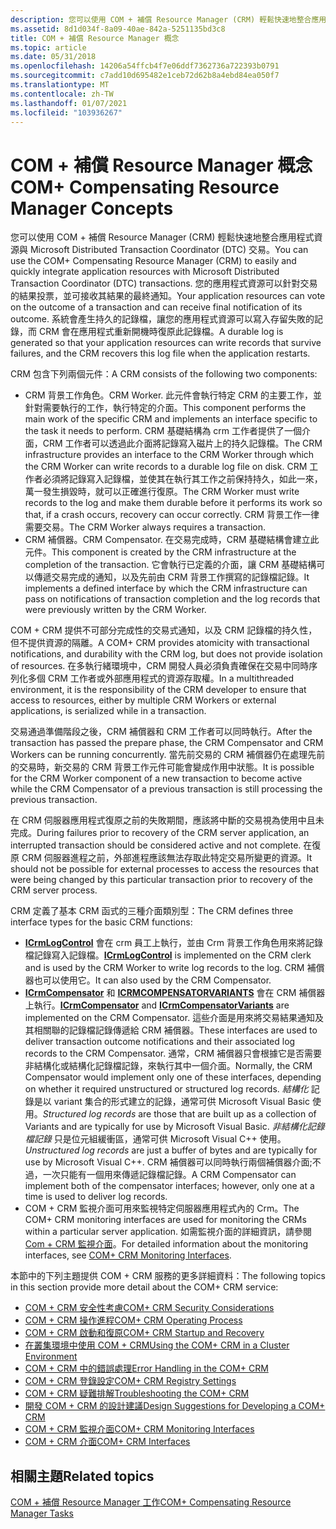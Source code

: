 ```yaml
---
description: 您可以使用 COM + 補償 Resource Manager (CRM) 輕鬆快速地整合應用程式資源與 Microsoft Distributed Transaction Coordinator (DTC) 交易。
ms.assetid: 8d1d034f-8a09-40ae-842a-5251135bd3c8
title: COM + 補償 Resource Manager 概念
ms.topic: article
ms.date: 05/31/2018
ms.openlocfilehash: 14206a54ffcb4f7e06ddf7362736a722393b0791
ms.sourcegitcommit: c7add10d695482e1ceb72d62b8a4ebd84ea050f7
ms.translationtype: MT
ms.contentlocale: zh-TW
ms.lasthandoff: 01/07/2021
ms.locfileid: "103936267"
---
```

# <a name="com-compensating-resource-manager-concepts"></a><span data-ttu-id="42d05-103">COM + 補償 Resource Manager 概念</span><span class="sxs-lookup"><span data-stu-id="42d05-103">COM+ Compensating Resource Manager Concepts</span></span>

<span data-ttu-id="42d05-104">您可以使用 COM + 補償 Resource Manager (CRM) 輕鬆快速地整合應用程式資源與 Microsoft Distributed Transaction Coordinator (DTC) 交易。</span><span class="sxs-lookup"><span data-stu-id="42d05-104">You can use the COM+ Compensating Resource Manager (CRM) to easily and quickly integrate application resources with Microsoft Distributed Transaction Coordinator (DTC) transactions.</span></span> <span data-ttu-id="42d05-105">您的應用程式資源可以針對交易的結果投票，並可接收其結果的最終通知。</span><span class="sxs-lookup"><span data-stu-id="42d05-105">Your application resources can vote on the outcome of a transaction and can receive final notification of its outcome.</span></span> <span data-ttu-id="42d05-106">系統會產生持久的記錄檔，讓您的應用程式資源可以寫入存留失敗的記錄，而 CRM 會在應用程式重新開機時復原此記錄檔。</span><span class="sxs-lookup"><span data-stu-id="42d05-106">A durable log is generated so that your application resources can write records that survive failures, and the CRM recovers this log file when the application restarts.</span></span>

<span data-ttu-id="42d05-107">CRM 包含下列兩個元件：</span><span class="sxs-lookup"><span data-stu-id="42d05-107">A CRM consists of the following two components:</span></span>

-   <span data-ttu-id="42d05-108">CRM 背景工作角色。</span><span class="sxs-lookup"><span data-stu-id="42d05-108">CRM Worker.</span></span> <span data-ttu-id="42d05-109">此元件會執行特定 CRM 的主要工作，並針對需要執行的工作，執行特定的介面。</span><span class="sxs-lookup"><span data-stu-id="42d05-109">This component performs the main work of the specific CRM and implements an interface specific to the task it needs to perform.</span></span> <span data-ttu-id="42d05-110">CRM 基礎結構為 crm 工作者提供了一個介面，CRM 工作者可以透過此介面將記錄寫入磁片上的持久記錄檔。</span><span class="sxs-lookup"><span data-stu-id="42d05-110">The CRM infrastructure provides an interface to the CRM Worker through which the CRM Worker can write records to a durable log file on disk.</span></span> <span data-ttu-id="42d05-111">CRM 工作者必須將記錄寫入記錄檔，並使其在執行其工作之前保持持久，如此一來，萬一發生損毀時，就可以正確進行復原。</span><span class="sxs-lookup"><span data-stu-id="42d05-111">The CRM Worker must write records to the log and make them durable before it performs its work so that, if a crash occurs, recovery can occur correctly.</span></span> <span data-ttu-id="42d05-112">CRM 背景工作一律需要交易。</span><span class="sxs-lookup"><span data-stu-id="42d05-112">The CRM Worker always requires a transaction.</span></span>
-   <span data-ttu-id="42d05-113">CRM 補償器。</span><span class="sxs-lookup"><span data-stu-id="42d05-113">CRM Compensator.</span></span> <span data-ttu-id="42d05-114">在交易完成時，CRM 基礎結構會建立此元件。</span><span class="sxs-lookup"><span data-stu-id="42d05-114">This component is created by the CRM infrastructure at the completion of the transaction.</span></span> <span data-ttu-id="42d05-115">它會執行已定義的介面，讓 CRM 基礎結構可以傳遞交易完成的通知，以及先前由 CRM 背景工作撰寫的記錄檔記錄。</span><span class="sxs-lookup"><span data-stu-id="42d05-115">It implements a defined interface by which the CRM infrastructure can pass on notifications of transaction completion and the log records that were previously written by the CRM Worker.</span></span>

<span data-ttu-id="42d05-116">COM + CRM 提供不可部分完成性的交易式通知，以及 CRM 記錄檔的持久性，但不提供資源的隔離。</span><span class="sxs-lookup"><span data-stu-id="42d05-116">A COM+ CRM provides atomicity with transactional notifications, and durability with the CRM log, but does not provide isolation of resources.</span></span> <span data-ttu-id="42d05-117">在多執行緒環境中，CRM 開發人員必須負責確保在交易中同時序列化多個 CRM 工作者或外部應用程式的資源存取權。</span><span class="sxs-lookup"><span data-stu-id="42d05-117">In a multithreaded environment, it is the responsibility of the CRM developer to ensure that access to resources, either by multiple CRM Workers or external applications, is serialized while in a transaction.</span></span>

<span data-ttu-id="42d05-118">交易通過準備階段之後，CRM 補償器和 CRM 工作者可以同時執行。</span><span class="sxs-lookup"><span data-stu-id="42d05-118">After the transaction has passed the prepare phase, the CRM Compensator and CRM Workers can be running concurrently.</span></span> <span data-ttu-id="42d05-119">當先前交易的 CRM 補償器仍在處理先前的交易時，新交易的 CRM 背景工作元件可能會變成作用中狀態。</span><span class="sxs-lookup"><span data-stu-id="42d05-119">It is possible for the CRM Worker component of a new transaction to become active while the CRM Compensator of a previous transaction is still processing the previous transaction.</span></span>

<span data-ttu-id="42d05-120">在 CRM 伺服器應用程式復原之前的失敗期間，應該將中斷的交易視為使用中且未完成。</span><span class="sxs-lookup"><span data-stu-id="42d05-120">During failures prior to recovery of the CRM server application, an interrupted transaction should be considered active and not complete.</span></span> <span data-ttu-id="42d05-121">在復原 CRM 伺服器進程之前，外部進程應該無法存取此特定交易所變更的資源。</span><span class="sxs-lookup"><span data-stu-id="42d05-121">It should not be possible for external processes to access the resources that were being changed by this particular transaction prior to recovery of the CRM server process.</span></span>

<span data-ttu-id="42d05-122">CRM 定義了基本 CRM 函式的三種介面類別型：</span><span class="sxs-lookup"><span data-stu-id="42d05-122">The CRM defines three interface types for the basic CRM functions:</span></span>

-   <span data-ttu-id="42d05-123">[**ICrmLogControl**](/windows/desktop/api/ComSvcs/nn-comsvcs-icrmlogcontrol) 會在 crm 員工上執行，並由 Crm 背景工作角色用來將記錄檔記錄寫入記錄檔。</span><span class="sxs-lookup"><span data-stu-id="42d05-123">[**ICrmLogControl**](/windows/desktop/api/ComSvcs/nn-comsvcs-icrmlogcontrol) is implemented on the CRM clerk and is used by the CRM Worker to write log records to the log.</span></span> <span data-ttu-id="42d05-124">CRM 補償器也可以使用它。</span><span class="sxs-lookup"><span data-stu-id="42d05-124">It can also used by the CRM Compensator.</span></span>
-   <span data-ttu-id="42d05-125">[**ICrmCompensator**](/windows/desktop/api/ComSvcs/nn-comsvcs-icrmcompensator) 和 [**ICRMCOMPENSATORVARIANTS**](/windows/desktop/api/ComSvcs/nn-comsvcs-icrmcompensatorvariants) 會在 CRM 補償器上執行。</span><span class="sxs-lookup"><span data-stu-id="42d05-125">[**ICrmCompensator**](/windows/desktop/api/ComSvcs/nn-comsvcs-icrmcompensator) and [**ICrmCompensatorVariants**](/windows/desktop/api/ComSvcs/nn-comsvcs-icrmcompensatorvariants) are implemented on the CRM Compensator.</span></span> <span data-ttu-id="42d05-126">這些介面是用來將交易結果通知及其相關聯的記錄檔記錄傳遞給 CRM 補償器。</span><span class="sxs-lookup"><span data-stu-id="42d05-126">These interfaces are used to deliver transaction outcome notifications and their associated log records to the CRM Compensator.</span></span> <span data-ttu-id="42d05-127">通常，CRM 補償器只會根據它是否需要非結構化或結構化記錄檔記錄，來執行其中一個介面。</span><span class="sxs-lookup"><span data-stu-id="42d05-127">Normally, the CRM Compensator would implement only one of these interfaces, depending on whether it required unstructured or structured log records.</span></span> <span data-ttu-id="42d05-128">*結構化* 記錄是以 variant 集合的形式建立的記錄，通常可供 Microsoft Visual Basic 使用。</span><span class="sxs-lookup"><span data-stu-id="42d05-128">*Structured log records* are those that are built up as a collection of Variants and are typically for use by Microsoft Visual Basic.</span></span> <span data-ttu-id="42d05-129">*非結構化記錄檔記錄* 只是位元組緩衝區，通常可供 Microsoft Visual C++ 使用。</span><span class="sxs-lookup"><span data-stu-id="42d05-129">*Unstructured log records* are just a buffer of bytes and are typically for use by Microsoft Visual C++.</span></span> <span data-ttu-id="42d05-130">CRM 補償器可以同時執行兩個補償器介面;不過，一次只能有一個用來傳遞記錄檔記錄。</span><span class="sxs-lookup"><span data-stu-id="42d05-130">A CRM Compensator can implement both of the compensator interfaces; however, only one at a time is used to deliver log records.</span></span>
-   <span data-ttu-id="42d05-131">COM + CRM 監視介面可用來監視特定伺服器應用程式內的 Crm。</span><span class="sxs-lookup"><span data-stu-id="42d05-131">The COM+ CRM monitoring interfaces are used for monitoring the CRMs within a particular server application.</span></span> <span data-ttu-id="42d05-132">如需監視介面的詳細資訊，請參閱 [Com + CRM 監視介面](com--crm-monitoring-interfaces.md)。</span><span class="sxs-lookup"><span data-stu-id="42d05-132">For detailed information about the monitoring interfaces, see [COM+ CRM Monitoring Interfaces](com--crm-monitoring-interfaces.md).</span></span>

<span data-ttu-id="42d05-133">本節中的下列主題提供 COM + CRM 服務的更多詳細資料：</span><span class="sxs-lookup"><span data-stu-id="42d05-133">The following topics in this section provide more detail about the COM+ CRM service:</span></span>

-   [<span data-ttu-id="42d05-134">COM + CRM 安全性考慮</span><span class="sxs-lookup"><span data-stu-id="42d05-134">COM+ CRM Security Considerations</span></span>](com--crm-security-considerations.md)
-   [<span data-ttu-id="42d05-135">COM + CRM 操作進程</span><span class="sxs-lookup"><span data-stu-id="42d05-135">COM+ CRM Operating Process</span></span>](com--crm-operating-process.md)
-   [<span data-ttu-id="42d05-136">COM + CRM 啟動和復原</span><span class="sxs-lookup"><span data-stu-id="42d05-136">COM+ CRM Startup and Recovery</span></span>](com--crm-startup-and-recovery.md)
-   [<span data-ttu-id="42d05-137">在叢集環境中使用 COM + CRM</span><span class="sxs-lookup"><span data-stu-id="42d05-137">Using the COM+ CRM in a Cluster Environment</span></span>](using-the-com--crm-in-a-cluster-environment.md)
-   [<span data-ttu-id="42d05-138">COM + CRM 中的錯誤處理</span><span class="sxs-lookup"><span data-stu-id="42d05-138">Error Handling in the COM+ CRM</span></span>](error-handling-in-the-com--crm.md)
-   [<span data-ttu-id="42d05-139">COM + CRM 登錄設定</span><span class="sxs-lookup"><span data-stu-id="42d05-139">COM+ CRM Registry Settings</span></span>](com--crm-registry-settings.md)
-   [<span data-ttu-id="42d05-140">COM + CRM 疑難排解</span><span class="sxs-lookup"><span data-stu-id="42d05-140">Troubleshooting the COM+ CRM</span></span>](troubleshooting-the-com--crm.md)
-   [<span data-ttu-id="42d05-141">開發 COM + CRM 的設計建議</span><span class="sxs-lookup"><span data-stu-id="42d05-141">Design Suggestions for Developing a COM+ CRM</span></span>](design-suggestions-for-developing-a-com--crm.md)
-   [<span data-ttu-id="42d05-142">COM + CRM 監視介面</span><span class="sxs-lookup"><span data-stu-id="42d05-142">COM+ CRM Monitoring Interfaces</span></span>](com--crm-monitoring-interfaces.md)
-   [<span data-ttu-id="42d05-143">COM + CRM 介面</span><span class="sxs-lookup"><span data-stu-id="42d05-143">COM+ CRM Interfaces</span></span>](com--crm-interfaces.md)

## <a name="related-topics"></a><span data-ttu-id="42d05-144">相關主題</span><span class="sxs-lookup"><span data-stu-id="42d05-144">Related topics</span></span>

<dl> <dt>

[<span data-ttu-id="42d05-145">COM + 補償 Resource Manager 工作</span><span class="sxs-lookup"><span data-stu-id="42d05-145">COM+ Compensating Resource Manager Tasks</span></span>](com--compensating-resource-manager-tasks.md)
</dt> </dl>

 

 



